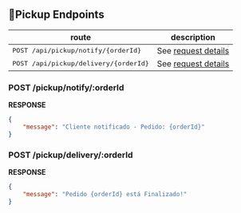  
## 📍Pickup Endpoints

| route               | description                                          
|----------------------|-----------------------------------------------------
| <kbd>POST /api/pickup/notify/{orderId}</kbd>     | See [request details](#pickup-notify)
| <kbd>POST /api/pickup/delivery/{orderId}</kbd>     | See [request details](#pickup-delivery)


<h3 id="pickup-notify">POST /pickup/notify/:orderId</h3>

**RESPONSE**  
```json
{
    "message": "Cliente notificado - Pedido: {orderId}"
}
```

<h3 id="pickup-delivery">POST /pickup/delivery/:orderId</h3>

**RESPONSE**  
```json
{
    "message": "Pedido {orderId} está Finalizado!"
}
```



